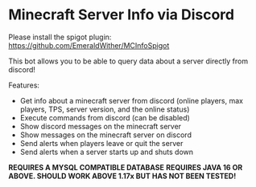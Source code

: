 # Minecraft Server Info via Discord

Please install the spigot plugin: https://github.com/EmeraldWither/MCInfoSpigot

This bot allows you to be able to query data about a server directly from discord!

Features:

- Get info about a minecraft server from discord (online players, max players, TPS, server version, and the online status)
- Execute commands from discord (can be disabled)
- Show discord messages on the minecraft server
- Show messages on the minecraft server on discord 
- Send alerts when players leave or quit the server
- Send alerts when a server starts up and shuts down

**REQUIRES A MYSQL COMPATIBLE DATABASE**
**REQUIRES JAVA 16 OR ABOVE. SHOULD WORK ABOVE 1.17x BUT HAS NOT BEEN TESTED!**
